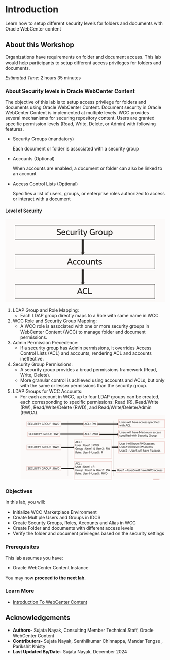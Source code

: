 # Introduction

Learn how to setup different security levels for folders and documents with Oracle WebCenter content

## About this Workshop

Organizations have requirements on folder and document access. This lab would help participants to setup different access privileges for folders and documents.

*Estimated Time:* 2 hours 35 minutes

### **About Security levels in Oracle WebCenter Content**

The objective of this lab is to setup access privilege for folders and documents using Oracle WebCenter Content. Document security in Oracle WebCenter Content is implemented at multiple levels. WCC provides several mechanisms for securing repository content. Users are granted specific permission levels (Read, Write, Delete, or Admin) with following features.
* Security Groups (mandatory)

	Each document or folder is associated with a security group
* Accounts (Optional)

	When accounts are enabled, a document or folder can also be linked to an account
* Access Control Lists (Optional)

	Specifies a list of users, groups, or enterprise roles authorized to access or interact with a document
	
#### Level of Security
![This image shows the WCC Security Levels](./images/levels-of-security.png "WCC Security Levels")
1. LDAP Group and Role Mapping:
	* Each LDAP group directly maps to a Role with same name in WCC.
2. WCC Role and Security Group Mapping:
	* A WCC role is associated with one or more security groups in WebCenter Content (WCC) to manage folder and document permissions.
3. Admin Permission Precedence:
	* If a security group has Admin permissions, it overrides Access Control Lists (ACL) and accounts, rendering ACL and accounts ineffective.
4. Security Group Permissions:
	* A security group provides a broad permissions framework (Read, Write, Delete).
	* More granular control is achieved using accounts and ACLs, but only with the same or lesser permissions than the security group.
5. LDAP Groups for WCC Accounts:
	* For each account in WCC, up to four LDAP groups can be created, each corresponding to specific permissions: Read (R), Read/Write (RW), Read/Write/Delete (RWD), and Read/Write/Delete/Admin (RWDA).
![This image shows the WCC Security precedence](./images/wcc-document-security.png "WCC Security WCC Security precedence")

### **Objectives**

In this lab, you will:

* Initialize WCC Marketplace Environment
* Create Multiple Users and Groups in IDCS
* Create Security Groups, Roles, Accounts and Alias in WCC
* Create Folder and documents with different access levels
* Verify the folder and document privileges based on the security settings

### **Prerequisites**

This lab assumes you have:

* Oracle WebCenter Content Instance

You may now **proceed to the next lab**.

### **Learn More**

* [Introduction To WebCenter Content](https://docs.oracle.com/en/middleware/webcenter/content/12.2.1.4/index.html)

## Acknowledgements

* **Authors-** Sujata Nayak, Consulting Member Technical Staff, Oracle WebCenter Content
* **Contributors-** Sujata Nayak, Senthilkumar Chinnappa, Mandar Tengse , Parikshit Khisty
* **Last Updated By/Date-** Sujata Nayak, December 2024
